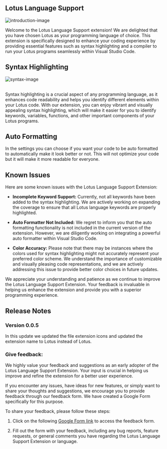 ## Lotus Language Support

![introduction-image](https://music.vernfm.com/Lotus/introduction-image.png)

Welcome to the Lotus Language Support extension! We are delighted that you have chosen Lotus as your programming language of choice. This extension is specifically designed to enhance your coding experience by providing essential features such as syntax highlighting and a compiler to run your Lotus programs seamlessly within Visual Studio Code.

## Syntax Highlighting

![syntax-image](https://music.vernfm.com/Lotus/syntax-image.png)

<br>
Syntax highlighting is a crucial aspect of any programming language, as it enhances code readability and helps you identify different elements within your Lotus code. With our extension, you can enjoy vibrant and visually appealing syntax highlighting, which will make it easier for you to identify keywords, variables, functions, and other important components of your Lotus programs.

<br>

## Auto Formatting

In the settings you can choose if you want your code to be auto formatted to automatically make it look better or not. This will not optimize your code but it will make it more readable for everyone.

## Known Issues

Here are some known issues with the Lotus Language Support Extension:

- <strong>Incomplete Keyword Support:</strong> Currently, not all keywords have been added to the syntax highlighting. We are actively working on expanding the coverage to ensure that all Lotus language keywords are properly highlighted.

- <strong>Auto Formatter Not Included:</strong> We regret to inform you that the auto formatting functionality is not included in the current version of the extension. However, we are diligently working on integrating a powerful auto formatter within Visual Studio Code.

- <strong>Color Accuracy:</strong> Please note that there may be instances where the colors used for syntax highlighting might not accurately represent your preferred color scheme. We understand the importance of customizable and visually pleasing code representations, and we are actively addressing this issue to provide better color choices in future updates.

We appreciate your understanding and patience as we continue to improve the Lotus Language Support Extension. Your feedback is invaluable in helping us enhance the extension and provide you with a superior programming experience.

## Release Notes

### Version 0.0.5

In this update we updated the file extension icons and updated the extension name to Lotus instead of Lotus.

### Give feedback:

We highly value your feedback and suggestions as an early adopter of the Lotus Language Support Extension. Your input is crucial in helping us improve and refine the extension for a better user experience.

If you encounter any issues, have ideas for new features, or simply want to share your thoughts and suggestions, we encourage you to provide feedback through our feedback form. We have created a Google Form specifically for this purpose.

To share your feedback, please follow these steps:

1. Click on the following [Google Form link](https://forms.gle/k3bSrBy2aXwXwBWA7) to access the feedback form.

2. Fill out the form with your feedback, including any bug reports, feature requests, or general comments you have regarding the Lotus Language Support Extension or language.
